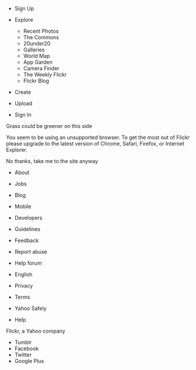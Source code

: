*   Sign Up
*   Explore
    *   Recent Photos
    *   The Commons
    *   20under20
    *   Galleries
    *   World Map
    *   App Garden
    *   Camera Finder
    *   The Weekly Flickr
    *   Flickr Blog
*   Create
*   Upload

*   Sign In

Grass could be greener on this side

You seem to be using an unsupported browser. To get the most out of Flickr please upgrade to the latest version of Chrome, Safari, Firefox, or Internet Explorer.

No thanks, take me to the site anyway

*   About
*   Jobs
*   Blog
*   Mobile
*   Developers
*   Guidelines
*   Feedback
*   Report abuse
*   Help forum
*   English

*   Privacy
*   Terms
*   Yahoo Safely
*   Help

Flickr, a Yahoo company

*   Tumblr
*   Facebook
*   Twitter
*   Google Plus